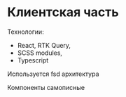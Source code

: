 # Клиентская часть

Технологии:
- React, RTK Query,
- SCSS modules,
- Typescript

Используется fsd архитектура

Компоненты самописные